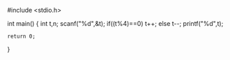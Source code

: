 
#include <stdio.h>

int main()
{
    int t,n;
    scanf("%d",&t);
    if((t%4)==0)
     t++;
    else
    t--;
    printf("%d",t);
    

    return 0;
}
